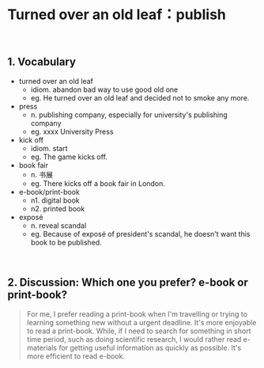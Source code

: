 # Turned over an old leaf：publish
</br>

## 1. Vocabulary

- turned over an old leaf
	- idiom. abandon bad way to use good old one
	- eg. He turned over an old leaf and decided not to smoke any more.
- press
	- n. publishing company, especially for university's publishing company
	- eg. xxxx University Press
- kick off
	- idiom.  start
	- eg. The game kicks off.
- book fair
	- n. 书展
	- eg. There kicks off a book fair in London.
- e-book/print-book
	- n1. digital book
	- n2. printed book
- exposé
	- n. reveal scandal
	- eg. Because of exposé of president's scandal, he doesn't want this book to be published.
</br>

## 2. Discussion: Which one you prefer? e-book or print-book?

> For me, I prefer reading a print-book when I'm travelling or trying to learning something new without a urgent deadline. It's more enjoyable to read a print-book. While, if I need to search for something in short time period, such as doing scientific research, I would rather read e-materials for getting useful information as quickly as possible. It's more efficient to read e-book.

